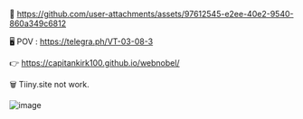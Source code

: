 🎥 https://github.com/user-attachments/assets/97612545-e2ee-40e2-9540-860a349c6812

🖥️ POV : https://telegra.ph/VT-03-08-3

👉 https://capitankirk100.github.io/webnobel/

🗑️ Tiiny.site not work. 

![image](https://github.com/user-attachments/assets/e911067d-a269-4025-ad28-0eb838ffb2bf)



